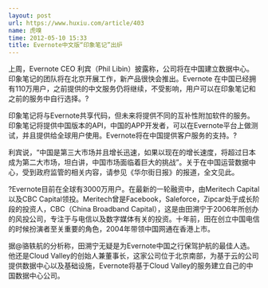 ```yaml
---
layout: post
url: https://www.huxiu.com/article/403
name: 虎嗅
time: 2012-05-10 15:33
title: Evernote中文版“印象笔记”出炉
---
```

上周，Evernote CEO 利宾（Phil Libin）披露称，公司将在中国建立数据中心。印象笔记的团队将在北京开展工作，新产品很快会推出。Evernote 在中国已经拥有110万用户，之前提供的中文服务仍将继续，不受影响，用户可以在印象笔记和之前的服务中自行选择。?

印象笔记将与Evernote共享代码，但未来将提供不同的互补性附加软件的服务。印象笔记将提供中国版本的API，中国的APP开发者，可以在Evernote平台上做测试，并且提供给全球用户使用。Evernote将在中国提供客户服务的支持。?

利宾说，“中国是第三大市场并且增长迅速，如果以现在的增长速度，将超过日本成为第二大市场，坦白讲，中国市场面临着巨大的挑战”。关于在中国运营数据中心，受到政府监管的相关内容，请参见《华尔街日报》的报道，全文见此。

?Evernote目前在全球有3000万用户。在最新的一轮融资中，由Meritech Capital 以及CBC Capital领投。Meritech曾是Facebook，Saleforce，Zipcar处于成长阶段的投资人，CBC（China Broadband Capital），这是由田溯宁于2006年所创办的风投公司，专注于与电信以及数字媒体有关的投资。十年前，田在创立中国电信的时候扮演者至关重要的角色，2004年带领中国网通在香港上市。

据@骆轶航的分析称，田溯宁无疑是为Evernote中国之行保驾护航的最佳人选。他还是Cloud Valley的创始人兼董事长，这家公司位于北京南部，为基于云的公司提供数据中心以及基础设施，Evernote将基于Cloud Valley的服务建立自己的中国数据中心公司。

